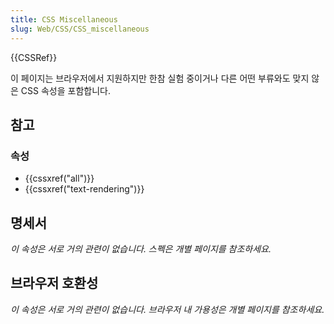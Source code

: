 ```yaml
---
title: CSS Miscellaneous
slug: Web/CSS/CSS_miscellaneous
---
```


{{CSSRef}}

이 페이지는 브라우저에서 지원하지만 한참 실험 중이거나 다른 어떤 부류와도 맞지 않은 CSS 속성을 포함합니다.

## 참고

### 속성

- {{cssxref("all")}}
- {{cssxref("text-rendering")}}

## 명세서

_이 속성은 서로 거의 관련이 없습니다. 스펙은 개별 페이지를 참조하세요._

## 브라우저 호환성

_이 속성은 서로 거의 관련이 없습니다. 브라우저 내 가용성은 개별 페이지를 참조하세요._
